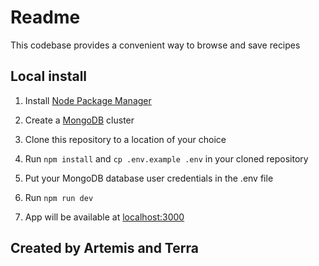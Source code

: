 # Readme

This codebase provides a convenient way to browse and save recipes

## Local install

1. Install [Node Package Manager](https://www.npmjs.com/) 

2. Create a [MongoDB](https://www.mongodb.com/) cluster

3. Clone this repository to a location of your choice

4. Run `npm install` and `cp .env.example .env` in your cloned repository

5. Put your MongoDB database user credentials in the .env file

6. Run `npm run dev`

7. App will be available at [localhost:3000](localhost:3000)



## Created by Artemis and Terra
